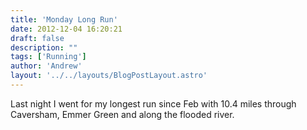 ```yaml
---
title: 'Monday Long Run'
date: 2012-12-04 16:20:21
draft: false
description: ""
tags: ['Running']
author: 'Andrew'
layout: '../../layouts/BlogPostLayout.astro'
---
```


Last night I went for my longest run since Feb with 10.4 miles through Caversham, Emmer Green and along the flooded river.
